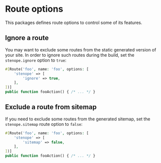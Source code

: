 # Route options

This packages defines route options to control some of its features.

## Ignore a route

You may want to exclude some routes from the static generated version of your site.
In order to ignore such routes during the build, set the `stenope.ignore` option to `true`:

```php
#[Route('foo', name: 'foo', options: [
    'stenope' => [
        'ignore' => true,
    ],
])]
public function fooAction() { /* ... */ }
```

## Exclude a route from sitemap

If you need to exclude some routes from the generated sitemap,
set the `stenope.sitemap` route option to `false`:

```php
#[Route('foo', name: 'foo', options: [
    'stenope' => [
        'sitemap' => false,
    ],
])]
public function fooAction() { /* ... */ }
```
